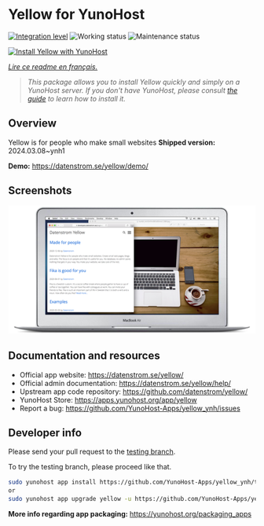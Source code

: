 <!--
N.B.: This README was automatically generated by https://github.com/YunoHost/apps/tree/master/tools/readme_generator
It shall NOT be edited by hand.
-->

# Yellow for YunoHost

[![Integration level](https://dash.yunohost.org/integration/yellow.svg)](https://dash.yunohost.org/appci/app/yellow) ![Working status](https://ci-apps.yunohost.org/ci/badges/yellow.status.svg) ![Maintenance status](https://ci-apps.yunohost.org/ci/badges/yellow.maintain.svg)

[![Install Yellow with YunoHost](https://install-app.yunohost.org/install-with-yunohost.svg)](https://install-app.yunohost.org/?app=yellow)

*[Lire ce readme en français.](./README_fr.md)*

> *This package allows you to install Yellow quickly and simply on a YunoHost server.
If you don't have YunoHost, please consult [the guide](https://yunohost.org/#/install) to learn how to install it.*

## Overview

Yellow is for people who make small websites
**Shipped version:** 2024.03.08~ynh1

**Demo:** <https://datenstrom.se/yellow/demo/>

## Screenshots

![Screenshot of Yellow](./doc/screenshots/datenstrom-yellow-en.png)

## Documentation and resources

- Official app website: <https://datenstrom.se/yellow/>
- Official admin documentation: <https://datenstrom.se/yellow/help/>
- Upstream app code repository: <https://github.com/datenstrom/yellow/>
- YunoHost Store: <https://apps.yunohost.org/app/yellow>
- Report a bug: <https://github.com/YunoHost-Apps/yellow_ynh/issues>

## Developer info

Please send your pull request to the [testing branch](https://github.com/YunoHost-Apps/yellow_ynh/tree/testing).

To try the testing branch, please proceed like that.

``` bash
sudo yunohost app install https://github.com/YunoHost-Apps/yellow_ynh/tree/testing --debug
or
sudo yunohost app upgrade yellow -u https://github.com/YunoHost-Apps/yellow_ynh/tree/testing --debug
```

**More info regarding app packaging:** <https://yunohost.org/packaging_apps>
